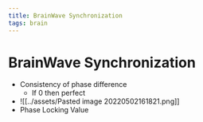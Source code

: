 ```yaml
---
title: BrainWave Synchronization
tags: brain
---
```


# BrainWave Synchronization
- Consistency of phase difference
	- If 0 then perfect
- ![[../assets/Pasted image 20220502161821.png]]
- Phase Locking Value
































